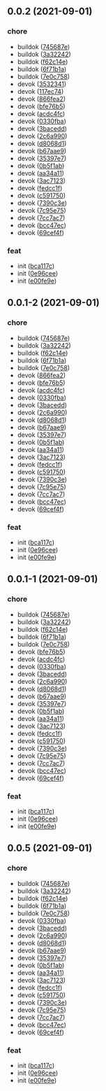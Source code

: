 ## 0.0.2 (2021-09-01)


### chore

* buildok ([745687e](https://github.com/SOVLOOKUP/sveltekit-electron/commit/745687e0d543db7c8a9dfaa7bf924831fd480f89))
* buildok ([3a32242](https://github.com/SOVLOOKUP/sveltekit-electron/commit/3a32242aceec7727f2973bf6510bbb42409a69ab))
* buildok ([f62c14e](https://github.com/SOVLOOKUP/sveltekit-electron/commit/f62c14ea5ce793f58a9c3d7221672ff7cd883bbd))
* buildok ([6f71b1a](https://github.com/SOVLOOKUP/sveltekit-electron/commit/6f71b1a1bc4f1924fe00e032ea07ecc53a7f9516))
* buildok ([7e0c758](https://github.com/SOVLOOKUP/sveltekit-electron/commit/7e0c75812e0b501be786287fff5d6baacae9169c))
* devok ([3532341](https://github.com/SOVLOOKUP/sveltekit-electron/commit/35323416c9ed0ce15191e486674f1341baebdab1))
* devok ([117ec74](https://github.com/SOVLOOKUP/sveltekit-electron/commit/117ec7449ead59eb5325aef0427b50dc4646a651))
* devok ([866fea2](https://github.com/SOVLOOKUP/sveltekit-electron/commit/866fea277e061368210d5fb6fdd79f6aa2dbd7ca))
* devok ([bfe76b5](https://github.com/SOVLOOKUP/sveltekit-electron/commit/bfe76b5399855535bf12b50ef71b76db6858824d))
* devok ([acdc4fc](https://github.com/SOVLOOKUP/sveltekit-electron/commit/acdc4fc3154777c57e3a4dbca7af6409718d74f9))
* devok ([0330fba](https://github.com/SOVLOOKUP/sveltekit-electron/commit/0330fba1f7f0324258c699f7df33934f63b2ef1e))
* devok ([3bacedd](https://github.com/SOVLOOKUP/sveltekit-electron/commit/3bacedd7abd1e3409a9a30c326ffdc4160d738e2))
* devok ([2c6a990](https://github.com/SOVLOOKUP/sveltekit-electron/commit/2c6a990d086ef44e9e8f5cc673ce3ac26965e3f8))
* devok ([d8068d1](https://github.com/SOVLOOKUP/sveltekit-electron/commit/d8068d15ae5219cc76a732152b56367ae11a3ffc))
* devok ([b67aae9](https://github.com/SOVLOOKUP/sveltekit-electron/commit/b67aae9c6d4621f14920c4a7753445c9df0e7ece))
* devok ([35397e7](https://github.com/SOVLOOKUP/sveltekit-electron/commit/35397e7cf49ccc4c4c7344defa9de1b98594240b))
* devok ([0b5f1ab](https://github.com/SOVLOOKUP/sveltekit-electron/commit/0b5f1ab5aa19f83e55bfcaf979dfae01fc9c685e))
* devok ([aa34a11](https://github.com/SOVLOOKUP/sveltekit-electron/commit/aa34a11df5ff98ef6a1659c0f04d05bcb95a303b))
* devok ([3ac7123](https://github.com/SOVLOOKUP/sveltekit-electron/commit/3ac712381736175f668c95ae2bd3099fb9d32a5e))
* devok ([fedcc1f](https://github.com/SOVLOOKUP/sveltekit-electron/commit/fedcc1f4143668fa78e277c4af6c39132056b269))
* devok ([c591750](https://github.com/SOVLOOKUP/sveltekit-electron/commit/c5917509d22ce4074571149c01ed021c1c5fc302))
* devok ([7390c3e](https://github.com/SOVLOOKUP/sveltekit-electron/commit/7390c3e6165507e5bf2a5a5441a231241084fc7e))
* devok ([7c95e75](https://github.com/SOVLOOKUP/sveltekit-electron/commit/7c95e753d1af9b2ca82bb259143b5d2b60703d0b))
* devok ([7cc7ac7](https://github.com/SOVLOOKUP/sveltekit-electron/commit/7cc7ac76c8c499ce830b1d44c83911af3d4eed83))
* devok ([bcc47ec](https://github.com/SOVLOOKUP/sveltekit-electron/commit/bcc47ecb802234ec700ee3e6c14d7c303dc5576e))
* devok ([69cef4f](https://github.com/SOVLOOKUP/sveltekit-electron/commit/69cef4f980718b61647d413ea87a5a18598ef277))

### feat

* init ([bca117c](https://github.com/SOVLOOKUP/sveltekit-electron/commit/bca117c2d37e7d7a8c347af71dcf211fe98845aa))
* init ([0e96cee](https://github.com/SOVLOOKUP/sveltekit-electron/commit/0e96cee0c8619976a9193b9aa09bdab7e5d1d9a5))
* init ([e00fe9e](https://github.com/SOVLOOKUP/sveltekit-electron/commit/e00fe9e1e7c217acd2a49ad2ee6464c4809cbd06))

## 0.0.1-2 (2021-09-01)


### chore

* buildok ([745687e](https://github.com/SOVLOOKUP/sveltekit-electron/commit/745687e0d543db7c8a9dfaa7bf924831fd480f89))
* buildok ([3a32242](https://github.com/SOVLOOKUP/sveltekit-electron/commit/3a32242aceec7727f2973bf6510bbb42409a69ab))
* buildok ([f62c14e](https://github.com/SOVLOOKUP/sveltekit-electron/commit/f62c14ea5ce793f58a9c3d7221672ff7cd883bbd))
* buildok ([6f71b1a](https://github.com/SOVLOOKUP/sveltekit-electron/commit/6f71b1a1bc4f1924fe00e032ea07ecc53a7f9516))
* buildok ([7e0c758](https://github.com/SOVLOOKUP/sveltekit-electron/commit/7e0c75812e0b501be786287fff5d6baacae9169c))
* devok ([866fea2](https://github.com/SOVLOOKUP/sveltekit-electron/commit/866fea277e061368210d5fb6fdd79f6aa2dbd7ca))
* devok ([bfe76b5](https://github.com/SOVLOOKUP/sveltekit-electron/commit/bfe76b5399855535bf12b50ef71b76db6858824d))
* devok ([acdc4fc](https://github.com/SOVLOOKUP/sveltekit-electron/commit/acdc4fc3154777c57e3a4dbca7af6409718d74f9))
* devok ([0330fba](https://github.com/SOVLOOKUP/sveltekit-electron/commit/0330fba1f7f0324258c699f7df33934f63b2ef1e))
* devok ([3bacedd](https://github.com/SOVLOOKUP/sveltekit-electron/commit/3bacedd7abd1e3409a9a30c326ffdc4160d738e2))
* devok ([2c6a990](https://github.com/SOVLOOKUP/sveltekit-electron/commit/2c6a990d086ef44e9e8f5cc673ce3ac26965e3f8))
* devok ([d8068d1](https://github.com/SOVLOOKUP/sveltekit-electron/commit/d8068d15ae5219cc76a732152b56367ae11a3ffc))
* devok ([b67aae9](https://github.com/SOVLOOKUP/sveltekit-electron/commit/b67aae9c6d4621f14920c4a7753445c9df0e7ece))
* devok ([35397e7](https://github.com/SOVLOOKUP/sveltekit-electron/commit/35397e7cf49ccc4c4c7344defa9de1b98594240b))
* devok ([0b5f1ab](https://github.com/SOVLOOKUP/sveltekit-electron/commit/0b5f1ab5aa19f83e55bfcaf979dfae01fc9c685e))
* devok ([aa34a11](https://github.com/SOVLOOKUP/sveltekit-electron/commit/aa34a11df5ff98ef6a1659c0f04d05bcb95a303b))
* devok ([3ac7123](https://github.com/SOVLOOKUP/sveltekit-electron/commit/3ac712381736175f668c95ae2bd3099fb9d32a5e))
* devok ([fedcc1f](https://github.com/SOVLOOKUP/sveltekit-electron/commit/fedcc1f4143668fa78e277c4af6c39132056b269))
* devok ([c591750](https://github.com/SOVLOOKUP/sveltekit-electron/commit/c5917509d22ce4074571149c01ed021c1c5fc302))
* devok ([7390c3e](https://github.com/SOVLOOKUP/sveltekit-electron/commit/7390c3e6165507e5bf2a5a5441a231241084fc7e))
* devok ([7c95e75](https://github.com/SOVLOOKUP/sveltekit-electron/commit/7c95e753d1af9b2ca82bb259143b5d2b60703d0b))
* devok ([7cc7ac7](https://github.com/SOVLOOKUP/sveltekit-electron/commit/7cc7ac76c8c499ce830b1d44c83911af3d4eed83))
* devok ([bcc47ec](https://github.com/SOVLOOKUP/sveltekit-electron/commit/bcc47ecb802234ec700ee3e6c14d7c303dc5576e))
* devok ([69cef4f](https://github.com/SOVLOOKUP/sveltekit-electron/commit/69cef4f980718b61647d413ea87a5a18598ef277))

### feat

* init ([bca117c](https://github.com/SOVLOOKUP/sveltekit-electron/commit/bca117c2d37e7d7a8c347af71dcf211fe98845aa))
* init ([0e96cee](https://github.com/SOVLOOKUP/sveltekit-electron/commit/0e96cee0c8619976a9193b9aa09bdab7e5d1d9a5))
* init ([e00fe9e](https://github.com/SOVLOOKUP/sveltekit-electron/commit/e00fe9e1e7c217acd2a49ad2ee6464c4809cbd06))

## 0.0.1-1 (2021-09-01)

### chore

-   buildok ([745687e](https://github.com/SOVLOOKUP/sveltekit-electron/commit/745687e0d543db7c8a9dfaa7bf924831fd480f89))
-   buildok ([3a32242](https://github.com/SOVLOOKUP/sveltekit-electron/commit/3a32242aceec7727f2973bf6510bbb42409a69ab))
-   buildok ([f62c14e](https://github.com/SOVLOOKUP/sveltekit-electron/commit/f62c14ea5ce793f58a9c3d7221672ff7cd883bbd))
-   buildok ([6f71b1a](https://github.com/SOVLOOKUP/sveltekit-electron/commit/6f71b1a1bc4f1924fe00e032ea07ecc53a7f9516))
-   buildok ([7e0c758](https://github.com/SOVLOOKUP/sveltekit-electron/commit/7e0c75812e0b501be786287fff5d6baacae9169c))
-   devok ([bfe76b5](https://github.com/SOVLOOKUP/sveltekit-electron/commit/bfe76b5399855535bf12b50ef71b76db6858824d))
-   devok ([acdc4fc](https://github.com/SOVLOOKUP/sveltekit-electron/commit/acdc4fc3154777c57e3a4dbca7af6409718d74f9))
-   devok ([0330fba](https://github.com/SOVLOOKUP/sveltekit-electron/commit/0330fba1f7f0324258c699f7df33934f63b2ef1e))
-   devok ([3bacedd](https://github.com/SOVLOOKUP/sveltekit-electron/commit/3bacedd7abd1e3409a9a30c326ffdc4160d738e2))
-   devok ([2c6a990](https://github.com/SOVLOOKUP/sveltekit-electron/commit/2c6a990d086ef44e9e8f5cc673ce3ac26965e3f8))
-   devok ([d8068d1](https://github.com/SOVLOOKUP/sveltekit-electron/commit/d8068d15ae5219cc76a732152b56367ae11a3ffc))
-   devok ([b67aae9](https://github.com/SOVLOOKUP/sveltekit-electron/commit/b67aae9c6d4621f14920c4a7753445c9df0e7ece))
-   devok ([35397e7](https://github.com/SOVLOOKUP/sveltekit-electron/commit/35397e7cf49ccc4c4c7344defa9de1b98594240b))
-   devok ([0b5f1ab](https://github.com/SOVLOOKUP/sveltekit-electron/commit/0b5f1ab5aa19f83e55bfcaf979dfae01fc9c685e))
-   devok ([aa34a11](https://github.com/SOVLOOKUP/sveltekit-electron/commit/aa34a11df5ff98ef6a1659c0f04d05bcb95a303b))
-   devok ([3ac7123](https://github.com/SOVLOOKUP/sveltekit-electron/commit/3ac712381736175f668c95ae2bd3099fb9d32a5e))
-   devok ([fedcc1f](https://github.com/SOVLOOKUP/sveltekit-electron/commit/fedcc1f4143668fa78e277c4af6c39132056b269))
-   devok ([c591750](https://github.com/SOVLOOKUP/sveltekit-electron/commit/c5917509d22ce4074571149c01ed021c1c5fc302))
-   devok ([7390c3e](https://github.com/SOVLOOKUP/sveltekit-electron/commit/7390c3e6165507e5bf2a5a5441a231241084fc7e))
-   devok ([7c95e75](https://github.com/SOVLOOKUP/sveltekit-electron/commit/7c95e753d1af9b2ca82bb259143b5d2b60703d0b))
-   devok ([7cc7ac7](https://github.com/SOVLOOKUP/sveltekit-electron/commit/7cc7ac76c8c499ce830b1d44c83911af3d4eed83))
-   devok ([bcc47ec](https://github.com/SOVLOOKUP/sveltekit-electron/commit/bcc47ecb802234ec700ee3e6c14d7c303dc5576e))
-   devok ([69cef4f](https://github.com/SOVLOOKUP/sveltekit-electron/commit/69cef4f980718b61647d413ea87a5a18598ef277))

### feat

-   init ([bca117c](https://github.com/SOVLOOKUP/sveltekit-electron/commit/bca117c2d37e7d7a8c347af71dcf211fe98845aa))
-   init ([0e96cee](https://github.com/SOVLOOKUP/sveltekit-electron/commit/0e96cee0c8619976a9193b9aa09bdab7e5d1d9a5))
-   init ([e00fe9e](https://github.com/SOVLOOKUP/sveltekit-electron/commit/e00fe9e1e7c217acd2a49ad2ee6464c4809cbd06))

## 0.0.5 (2021-09-01)

### chore

-   buildok ([745687e](https://github.com/SOVLOOKUP/sveltekit-electron/commit/745687e0d543db7c8a9dfaa7bf924831fd480f89))
-   buildok ([3a32242](https://github.com/SOVLOOKUP/sveltekit-electron/commit/3a32242aceec7727f2973bf6510bbb42409a69ab))
-   buildok ([f62c14e](https://github.com/SOVLOOKUP/sveltekit-electron/commit/f62c14ea5ce793f58a9c3d7221672ff7cd883bbd))
-   buildok ([6f71b1a](https://github.com/SOVLOOKUP/sveltekit-electron/commit/6f71b1a1bc4f1924fe00e032ea07ecc53a7f9516))
-   buildok ([7e0c758](https://github.com/SOVLOOKUP/sveltekit-electron/commit/7e0c75812e0b501be786287fff5d6baacae9169c))
-   devok ([0330fba](https://github.com/SOVLOOKUP/sveltekit-electron/commit/0330fba1f7f0324258c699f7df33934f63b2ef1e))
-   devok ([3bacedd](https://github.com/SOVLOOKUP/sveltekit-electron/commit/3bacedd7abd1e3409a9a30c326ffdc4160d738e2))
-   devok ([2c6a990](https://github.com/SOVLOOKUP/sveltekit-electron/commit/2c6a990d086ef44e9e8f5cc673ce3ac26965e3f8))
-   devok ([d8068d1](https://github.com/SOVLOOKUP/sveltekit-electron/commit/d8068d15ae5219cc76a732152b56367ae11a3ffc))
-   devok ([b67aae9](https://github.com/SOVLOOKUP/sveltekit-electron/commit/b67aae9c6d4621f14920c4a7753445c9df0e7ece))
-   devok ([35397e7](https://github.com/SOVLOOKUP/sveltekit-electron/commit/35397e7cf49ccc4c4c7344defa9de1b98594240b))
-   devok ([0b5f1ab](https://github.com/SOVLOOKUP/sveltekit-electron/commit/0b5f1ab5aa19f83e55bfcaf979dfae01fc9c685e))
-   devok ([aa34a11](https://github.com/SOVLOOKUP/sveltekit-electron/commit/aa34a11df5ff98ef6a1659c0f04d05bcb95a303b))
-   devok ([3ac7123](https://github.com/SOVLOOKUP/sveltekit-electron/commit/3ac712381736175f668c95ae2bd3099fb9d32a5e))
-   devok ([fedcc1f](https://github.com/SOVLOOKUP/sveltekit-electron/commit/fedcc1f4143668fa78e277c4af6c39132056b269))
-   devok ([c591750](https://github.com/SOVLOOKUP/sveltekit-electron/commit/c5917509d22ce4074571149c01ed021c1c5fc302))
-   devok ([7390c3e](https://github.com/SOVLOOKUP/sveltekit-electron/commit/7390c3e6165507e5bf2a5a5441a231241084fc7e))
-   devok ([7c95e75](https://github.com/SOVLOOKUP/sveltekit-electron/commit/7c95e753d1af9b2ca82bb259143b5d2b60703d0b))
-   devok ([7cc7ac7](https://github.com/SOVLOOKUP/sveltekit-electron/commit/7cc7ac76c8c499ce830b1d44c83911af3d4eed83))
-   devok ([bcc47ec](https://github.com/SOVLOOKUP/sveltekit-electron/commit/bcc47ecb802234ec700ee3e6c14d7c303dc5576e))
-   devok ([69cef4f](https://github.com/SOVLOOKUP/sveltekit-electron/commit/69cef4f980718b61647d413ea87a5a18598ef277))

### feat

-   init ([bca117c](https://github.com/SOVLOOKUP/sveltekit-electron/commit/bca117c2d37e7d7a8c347af71dcf211fe98845aa))
-   init ([0e96cee](https://github.com/SOVLOOKUP/sveltekit-electron/commit/0e96cee0c8619976a9193b9aa09bdab7e5d1d9a5))
-   init ([e00fe9e](https://github.com/SOVLOOKUP/sveltekit-electron/commit/e00fe9e1e7c217acd2a49ad2ee6464c4809cbd06))
